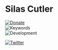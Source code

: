 # Silas Cutler

[![Donate](https://img.shields.io/badge/Donate-PayPal-green.svg)](https://www.paypal.com/paypalme/silascutler)  
![Keywords](https://img.shields.io/badge/Keywords-malware%2C%20reverse%20engineering-lightgrey)  
![Development](https://img.shields.io/badge/Development-Python%2C%20C%2C%20Go%2C%20Perl-Green)

[![Twitter](https://img.shields.io/twitter/follow/silascutler?style=social)](https://twitter.com/silascutler)






